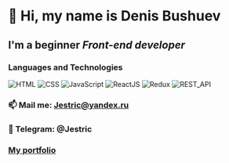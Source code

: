 # 👋 Hi, my name is Denis Bushuev

## I'm a beginner *Front-end developer*

### Languages and Technologies
![HTML](https://img.shields.io/badge/-HTML-090909?style=for-the-badge&logo=html5)
![CSS](https://img.shields.io/badge/-CSS-090909?style=for-the-badge&logo=css3)
![JavaScript](https://img.shields.io/badge/-JavaScript-090909?style=for-the-badge&logo=JavaScript)
![ReactJS](https://img.shields.io/badge/-React-090909?style=for-the-badge&logo=React)
![Redux](https://img.shields.io/badge/-Redux-090909?style=for-the-badge&logo=Redux)
![REST_API](https://img.shields.io/badge/-rest%20api-090909?style=for-the-badge&logo=rest-api)

### 📫 Mail me: Jestric@yandex.ru
### 💬 Telegram: @Jestric
### [My portfolio](https://github.com/Jestric-sys/portfolio)

<!--
**Jestric-sys/Jestric-sys** is a ✨ _special_ ✨ repository because its `README.md` (this file) appears on your GitHub profile.

Here are some ideas to get you started:

- 🔭 I’m currently working on ...
- 🌱 I’m currently learning ...
- 👯 I’m looking to collaborate on ...
- 🤔 I’m looking for help with ...
- 💬 Ask me about ...
- 📫 How to reach me: ...
- 😄 Pronouns: ...
- ⚡ Fun fact: ...
-->
